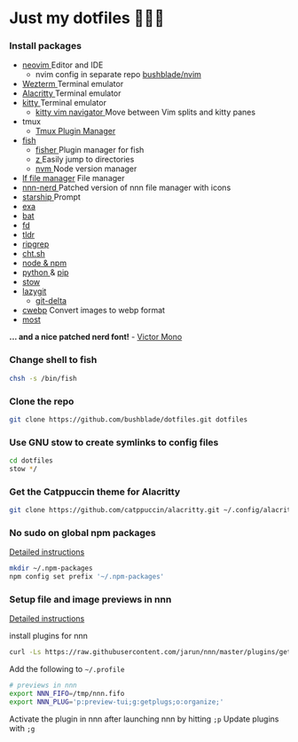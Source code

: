 # Just my dotfiles 👨🏻‍💻

### Install packages

- [ neovim ](https://neovim.io/) Editor and IDE
  - nvim config in separate repo [bushblade/nvim](https://github.com/bushblade/nvim)
- [ Wezterm ](https://wezfurlong.org/wezterm/) Terminal emulator
- [ Alacritty ](https://alacritty.org/) Terminal emulator
- [ kitty ](https://sw.kovidgoyal.net/kitty/) Terminal emulator
  - [ kitty vim navigator ](https://github.com/knubie/vim-kitty-navigator) Move
    between Vim splits and kitty panes
- tmux
  - [ Tmux Plugin Manager ](https://github.com/tmux-plugins/tpm)
- [ fish ](https://fishshell.com/)
  - [ fisher ](https://github.com/jorgebucaran/fisher) Plugin manager for fish
  - [ z ](https://github.com/jethrokuan/z) Easily jump to directories
  - [ nvm ](https://github.com/jorgebucaran/nvm.fish) Node version manager
- [lf file manager](https://github.com/gokcehan/lf) File manager
- [ nnn-nerd ](https://github.com/jarun/nnn) Patched version of nnn file manager
  with icons
- [ starship ](https://starship.rs/) Prompt
- [ exa ](https://the.exa.website/introduction)
- [ bat ](https://github.com/sharkdp/bat)
- [ fd ](https://github.com/sharkdp/fd)
- [ tldr ](https://tldr.sh/)
- [ ripgrep ](https://github.com/BurntSushi/ripgrep)
- [ cht.sh ](http://cht.sh/)
- [ node & npm ](https://nodejs.org/en/)
- [ python ](https://www.python.org/) & [ pip ](https://pypi.org/project/pip/)
- [ stow ](https://www.gnu.org/software/stow/)
- [lazygit](https://github.com/jesseduffield/lazygit)
  - [git-delta](https://github.com/dandavison/delta)
- [cwebp](https://developers.google.com/speed/webp/docs/cwebp) Convert images to
  webp format
- [most](https://github.com/FauxFaux/most-pager)

**... and a nice patched nerd font!** - [Victor Mono](https://github.com/ryanoasis/nerd-fonts/blob/master/patched-fonts/VictorMono/Light/complete/Victor%20Mono%20Light%20Nerd%20Font%20Complete.ttf)

### Change shell to fish

```bash
chsh -s /bin/fish
```

### Clone the repo

```bash
git clone https://github.com/bushblade/dotfiles.git dotfiles
```

### Use GNU stow to create symlinks to config files

```bash
cd dotfiles
stow */
```

### Get the Catppuccin theme for Alacritty

```bash
git clone https://github.com/catppuccin/alacritty.git ~/.config/alacritty/catppuccin
```

### No sudo on global npm packages

[ Detailed instructions ](https://github.com/sindresorhus/guides/blob/main/npm-global-without-sudo.md)

```bash
mkdir ~/.npm-packages
npm config set prefix '~/.npm-packages'
```

### Setup file and image previews in nnn

[Detailed instructions](https://github.com/jarun/nnn/tree/master/plugins)

install plugins for nnn

```bash
curl -Ls https://raw.githubusercontent.com/jarun/nnn/master/plugins/getplugs | sh
```

Add the following to `~/.profile`

```bash
# previews in nnn
export NNN_FIFO=/tmp/nnn.fifo
export NNN_PLUG='p:preview-tui;g:getplugs;o:organize;'
```

Activate the plugin in nnn after launching nnn by hitting `;p`
Update plugins with `;g`

